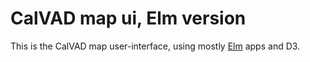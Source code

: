 # CalVAD map ui, Elm version

This is the CalVAD map user-interface, using
mostly [Elm](http://elm-lang.org/) apps and D3.
